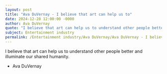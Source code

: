 ```yaml
---
layout: post
title: "Ava DuVernay - I believe that art can help us to"
date: 2024-12-28 12:00:00 -0000
author: Ava DuVernay
quote: "I believe that art can help us to understand other people better and illuminate our shared humanity."
subject: Entertainment industry
permalink: /Entertainment industry/Ava DuVernay/Ava DuVernay - I believe that art can help us to
---
```


I believe that art can help us to understand other people better and illuminate our shared humanity.

- Ava DuVernay
